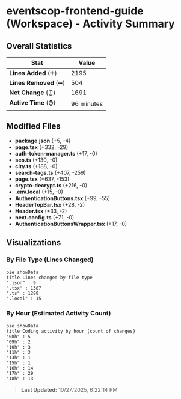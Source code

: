 # eventscop-frontend-guide (Workspace) - Activity Summary 

## Overall Statistics

| Stat                   | Value                                                             |
| ---------------------- | ----------------------------------------------------------------- |
| **Lines Added** (➕)   | 2195                                          |
| **Lines Removed** (➖) | 504                                        |
| **Net Change** (↕)    | 1691                |
| **Active Time** (⌚)   | 96 minutes |


## Modified Files
- **package.json** (+5, -4)
- **page.tsx** (+332, -29)
- **auth-token-manager.ts** (+17, -0)
- **seo.ts** (+130, -0)
- **city.ts** (+188, -0)
- **search-tags.ts** (+407, -259)
- **page.tsx** (+637, -153)
- **crypto-decrypt.ts** (+216, -0)
- **.env.local** (+15, -0)
- **AuthenticationButtons.tsx** (+99, -55)
- **HeaderTopBar.tsx** (+28, -2)
- **Header.tsx** (+33, -2)
- **next.config.ts** (+71, -0)
- **AuthenticationButtonsWrapper.tsx** (+17, -0)

## Visualizations

### By File Type (Lines Changed)

```mermaid
pie showData
title Lines changed by file type
".json" : 9
".tsx" : 1387
".ts" : 1288
".local" : 15
```

### By Hour (Estimated Activity Count)

```mermaid
pie showData
title Coding activity by hour (count of changes)
"08h" : 5
"09h" : 2
"10h" : 3
"11h" : 3
"13h" : 1
"15h" : 1
"16h" : 14
"17h" : 29
"18h" : 13
```


> **Last Updated:** 10/27/2025, 6:22:14 PM
